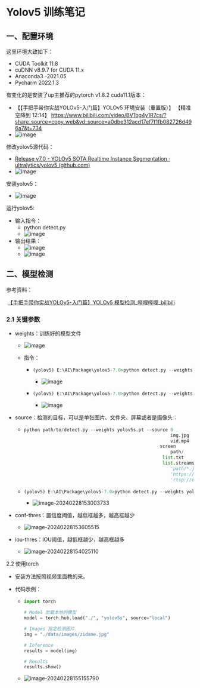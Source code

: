 # Yolov5 训练笔记

## 一、配置环境

这里环境大致如下：

* CUDA Toolkit 11.8
* cuDNN v8.9.7 for CUDA 11.x
* Anaconda3 -2021.05
* Pycharm 2022.1.3

有变化的是安装了up主推荐的pytorch v1.8.2 cuda11.1版本：

* 【【手把手带你实战YOLOv5-入门篇】YOLOv5 环境安装（重置版）】 【精准空降到 12:14】 https://www.bilibili.com/video/BV1bg4y1R7cs/?share_source=copy_web&vd_source=a0dbe312acd17ef7f1fb082726d496a7&t=734
* ![image](https://github.com/CoderSuHang/TensorRT-Learning-Note/assets/104765251/b6904c44-053a-4e8c-a5a6-61f0cd93d0d6)

修改yolov5源代码：

* [Release v7.0 - YOLOv5 SOTA Realtime Instance Segmentation · ultralytics/yolov5 (github.com)](https://github.com/ultralytics/yolov5/releases/tag/v7.0)
* ![image](https://github.com/CoderSuHang/TensorRT-Learning-Note/assets/104765251/7fc91398-def1-405c-93a2-707b5326e5ef)

安装yolov5：

* ![image](https://github.com/CoderSuHang/TensorRT-Learning-Note/assets/104765251/7f325871-7aa7-459d-a02b-b64aca4a7f34)

运行yolov5:

* 输入指令：
  * python detect.py
  * ![image](https://github.com/CoderSuHang/TensorRT-Learning-Note/assets/104765251/5ef4ef96-7c7e-473b-aad4-3e08df6a8ffd)
* 输出结果：
  * ![image](https://github.com/CoderSuHang/TensorRT-Learning-Note/assets/104765251/a840d15b-78ef-4514-a2cf-ee97d9ddce9b)
  * ![image](https://github.com/CoderSuHang/TensorRT-Learning-Note/assets/104765251/7c3c4896-075c-462a-8b63-73717dd2164c)

## 二、模型检测

参考资料：

​	[【手把手带你实战YOLOv5-入门篇】YOLOv5 模型检测_哔哩哔哩_bilibili](https://www.bilibili.com/video/BV1B8411c7ZN/?spm_id_from=333.788&vd_source=0d02ed2f63507c727ce90624d9bd5e6a)

### 2.1 关键参数

* weights：训练好的模型文件

  * ![image](https://github.com/CoderSuHang/TensorRT-Learning-Note/assets/104765251/b1c4101f-77d2-4478-975f-d5976e4793e1)

  * 指令：

    * ```python
      (yolov5) E:\AI\Package\yolov5-7.0>python detect.py --weights yolov5s.pt
      ```

      * ![image](https://github.com/CoderSuHang/TensorRT-Learning-Note/assets/104765251/e7b55f08-e251-45f0-acd2-098c9fb01011)

    * ```python
      (yolov5) E:\AI\Package\yolov5-7.0>python detect.py --weights yolov5x.pt
      ```

      * ![image](https://github.com/CoderSuHang/TensorRT-Learning-Note/assets/104765251/9edb1bc7-87a7-4e9a-a0bb-c0ccd5e71ed8)


* source：检测的目标，可以是单张图片、文件夹、屏幕或者是摄像头：

  * ```python
    python path/to/detect.py --weights yolov5s.pt --source 0              # webcam # 直播软件/电脑摄像头
                                                           img.jpg        # image
                                                           vid.mp4        # video
            										   screen         # screenshot
                                                           path/          # directory
                    								    list.txt	   # list of images
                        							   	list.streams   # list of streams
                                                           'path/*.jpg'   # glob
                                                           'https://youtu.be/Zgi9g1ksQHc'  # YouTube
                                                           'rtsp://example.com/media.mp4'  # RTSP, RTMP, HTTP stream
    ```

  * ```python
    (yolov5) E:\AI\Package\yolov5-7.0>python detect.py --weights yolov5s.pt --source data/images/bus.jpg
    ```

    * ![image-20240228153003733](C:\Users\10482\AppData\Roaming\Typora\typora-user-images\image-20240228153003733.png)

* conf-thres：置信度阈值，越低框越多，越高框越少

  * ![image-20240228153605515](C:\Users\10482\AppData\Roaming\Typora\typora-user-images\image-20240228153605515.png)

* iou-thres：IOU阈值，越低框越少，越高框越多

  * ![image-20240228154025110](C:\Users\10482\AppData\Roaming\Typora\typora-user-images\image-20240228154025110.png)



2.2 使用torch

* 安装方法按照视频里面教的来。

* 代码示例：

  * ```python
    import torch
    
    # Model 加载本地的模型
    model = torch.hub.load("./", "yolov5s", source="local")
    
    # Images 指定检测图片
    img = "./data/images/zidane.jpg"
    
    # Inference
    results = model(img)
    
    # Results
    results.show()
    ```

  * ![image-20240228155155790](C:\Users\10482\AppData\Roaming\Typora\typora-user-images\image-20240228155156921.png)

